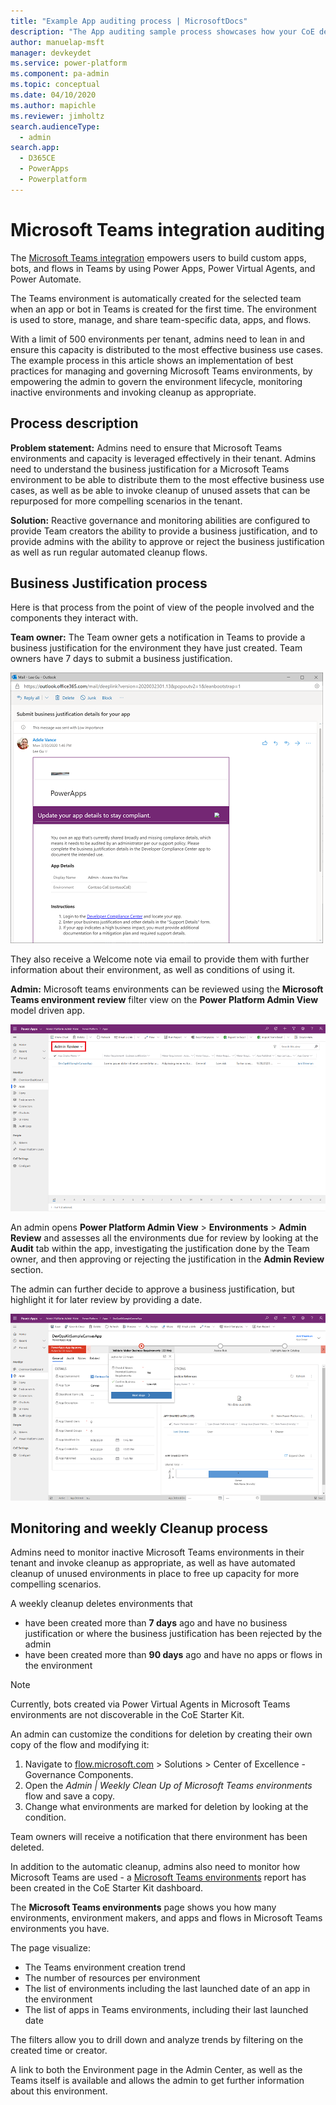 ```yaml
---
title: "Example App auditing process | MicrosoftDocs"
description: "The App auditing sample process showcases how your CoE department or IT administrators can automate an auditing process on an app-level basis to gather additional information about an app, like business justification and impact of an outage, from the maker."
author: manuelap-msft
manager: devkeydet
ms.service: power-platform
ms.component: pa-admin
ms.topic: conceptual
ms.date: 04/10/2020
ms.author: mapichle
ms.reviewer: jimholtz
search.audienceType: 
  - admin
search.app: 
  - D365CE
  - PowerApps
  - Powerplatform
---
```

# Microsoft Teams integration auditing

The [Microsoft Teams integration](https://docs.microsoft.com/power-platform/admin/about-teams-environment) empowers users to build custom apps, bots, and flows in Teams by using Power Apps, Power Virtual Agents, and Power Automate.

The Teams environment is automatically created for the selected team when an app or bot in Teams is created for the first time. The environment is used to store, manage, and share team-specific data, apps, and flows.

With a limit of 500 environments per tenant, admins need to lean in and ensure this capacity is distributed to the most effective business use cases. The example process in this article shows an implementation of best practices for managing and governing Microsoft Teams environments, by empowering the admin to govern the environment lifecycle, monitoring inactive environments and invoking cleanup as appropriate.

## Process description

**Problem statement:** Admins need to ensure that Microsoft Teams environments and capacity is leveraged effectively in their tenant. Admins need to understand the business justification for a Microsoft Teams environment to be able to distribute them to the most effective business use cases, as well as be able to invoke cleanup of unused assets that can be repurposed for more compelling scenarios in the tenant.

**Solution:** Reactive governance and monitoring abilities are configured to provide Team creators the ability to provide a business justification, and to provide admins with the ability to approve or reject the business justification as well as run regular automated cleanup flows.

## Business Justification process

Here is that process from the point of view of the people involved and the components they interact with.

**Team owner:** The Team owner gets a notification in Teams to provide a business justification for the environment they have just created. Team owners have 7 days to submit a business justification.

![Maker point of view in the audit process](media/coe55.png "Maker point of view in the audit process")

They also receive a Welcome note via email to provide them with further information about their environment, as well as conditions of using it.

**Admin:** Microsoft teams environments can be reviewed using the **Microsoft Teams environment review** filter view on the **Power Platform Admin View** model driven app.

![Admin point of view in the audit process](media/coe71.png "Admin point of view in the audit process")

An admin opens **Power Platform Admin View** > **Environments** > **Admin Review** and assesses all the environments due for review by looking at the **Audit** tab within the app, investigating the justification done by the Team owner, and then approving or rejecting the justification in the **Admin Review** section.

The admin can further decide to approve a business justification, but highlight it for later review by providing a date.

![Validate maker requirements](media/coe54.png "Validate maker requirements")

## Monitoring and weekly Cleanup process

Admins need to monitor inactive Microsoft Teams environments in their tenant and invoke cleanup as appropriate, as well as have automated cleanup of unused environments in place to free up capacity for more compelling scenarios.

A weekly cleanup deletes environments that

- have been created more than **7 days** ago and have no business justification or where the business justification has been rejected by the admin
- have been created more than **90 days** ago and have no apps or flows in the environment

> [!NOTE]
> Currently, bots created via Power Virtual Agents in Microsoft Teams environments are not discoverable in the CoE Starter Kit.

An admin can customize the conditions for deletion by creating their own copy of the flow and modifying it:

1. Navigate to [flow.microsoft.com](https://flow.microsoft.com) > Solutions > Center of Excellence - Governance Components.
1. Open the *Admin | Weekly Clean Up of Microsoft Teams environments* flow and save a copy.
1. Change what environments are marked for deletion by looking at the condition.

Team owners will receive a notification that there environment has been deleted.

In addition to the automatic cleanup, admins also need to monitor how Microsoft Teams are used - a [Microsoft Teams environments](power-bi-monitor.md) report has been created in the CoE Starter Kit dashboard.

The **Microsoft Teams environments** page shows you how many environments, environment makers, and apps and flows in Microsoft Teams environments you have.

The page visualize:

- The Teams environment creation trend
- The number of resources per environment
- The list of environments including the last launched date of an app in the environment
- The list of apps in Teams environments, including their last launched date

The filters allow you to drill down and analyze trends by filtering on the created time or creator.

A link to both the Environment page in the Admin Center, as well as the Teams itself is available and allows the admin to get further information about this environment.
